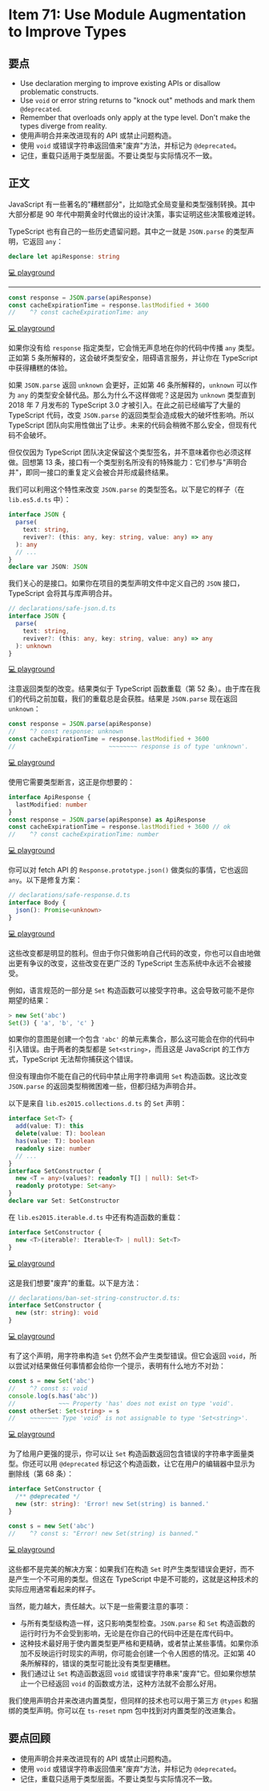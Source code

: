 # Item 71: Use Module Augmentation to Improve Types

## 要点

- Use declaration merging to improve existing APIs or disallow problematic constructs.
- Use `void` or error string returns to "knock out" methods and mark them `@deprecated`.
- Remember that overloads only apply at the type level. Don't make the types diverge from reality.
- 使用声明合并来改进现有的 API 或禁止问题构造。
- 使用 `void` 或错误字符串返回值来"废弃"方法，并标记为 `@deprecated`。
- 记住，重载只适用于类型层面。不要让类型与实际情况不一致。

## 正文

JavaScript 有一些著名的"糟糕部分"，比如隐式全局变量和类型强制转换。其中大部分都是 90 年代中期黄金时代做出的设计决策，事实证明这些决策极难逆转。

TypeScript 也有自己的一些历史遗留问题。其中之一就是 `JSON.parse` 的类型声明，它返回 `any`：

```ts
declare let apiResponse: string
```

[💻 playground](https://www.typescriptlang.org/play/?ts=5.4.5#code/CYUwxgNghgTiAEEQBd5QA4EsBKIDO6A9gHZ4gBc8eyMmxA5gNwBQQA)

---

```ts
const response = JSON.parse(apiResponse)
const cacheExpirationTime = response.lastModified + 3600
//    ^? const cacheExpirationTime: any
```

[💻 playground](https://www.typescriptlang.org/play/?ts=5.4.5#code/CYUwxgNghgTiAEEQBd5QA4EsBKIDO6A9gHZ4gBc8eyMmxA5gNwBQYJ18cB7CAvPACkAygHkAcgDp0sMgAoMOfEVIgAlCzalUYKGAAWIAKIAPLDCjJMJACqYAtn05KeE6NQCyhYJgBmmEMDwANTwAMwAbAAMkSwA9LHwifAAegD88JocOvpGppjmljb2FGjEAJ7MQA)

如果你没有给 `response` 指定类型，它会悄无声息地在你的代码中传播 `any` 类型。正如第 5 条所解释的，这会破坏类型安全，阻碍语言服务，并让你在 TypeScript 中获得糟糕的体验。

如果 `JSON.parse` 返回 `unknown` 会更好，正如第 46 条所解释的，`unknown` 可以作为 `any` 的类型安全替代品。那么为什么不这样做呢？这是因为 `unknown` 类型直到 2018 年 7 月发布的 TypeScript 3.0 才被引入。在此之前已经编写了大量的 TypeScript 代码，改变 `JSON.parse` 的返回类型会造成极大的破坏性影响。所以 TypeScript 团队向实用性做出了让步。未来的代码会稍微不那么安全，但现有代码不会破坏。

但仅仅因为 TypeScript 团队决定保留这个类型签名，并不意味着你也必须这样做。回想第 13 条，接口有一个类型别名所没有的特殊能力：它们参与"声明合并"，即同一接口的重复定义会被合并形成最终结果。

我们可以利用这个特性来改变 `JSON.parse` 的类型签名。以下是它的样子（在 `lib.es5.d.ts` 中）：

```ts
interface JSON {
  parse(
    text: string,
    reviver?: (this: any, key: string, value: any) => any
  ): any
  // ...
}
declare var JSON: JSON
```

我们关心的是接口。如果你在项目的类型声明文件中定义自己的 `JSON` 接口，TypeScript 会将其与库声明合并。

```ts
// declarations/safe-json.d.ts
interface JSON {
  parse(
    text: string,
    reviver?: (this: any, key: string, value: any) => any
  ): unknown
}
```

[💻 playground](https://www.typescriptlang.org/play/?ts=5.4.5#code/CYUwxgNghgTiAEEQBd5QA4EsBKIDO6A9gHZ4gBc8eyMmxA5gNwBQA9K-KJLFMpiXlZ4oAMxABaAFZ4SAOmCzkeZnWQgYIqGAQApAMoB5AHLwA3s3jx0sMgAoLl+GoAeyStVoMANA8twAbpj+6gD8lLbIABaYeJRQxACeXvAA1iAJ7jR09Mn+UBAArhRoiQCU8AC8AHwlCQ6llAXEKcSEAO7ELAC+zEA)

注意返回类型的改变。结果类似于 TypeScript 函数重载（第 52 条）。由于库在我们的代码之前加载，我们的重载总是会获胜。结果是 `JSON.parse` 现在返回 `unknown`：

```ts
const response = JSON.parse(apiResponse)
//    ^? const response: unknown
const cacheExpirationTime = response.lastModified + 3600
//                          ~~~~~~~~ response is of type 'unknown'.
```

[💻 playground](https://www.typescriptlang.org/play/?ts=5.4.5#code/CYUwxgNghgTiAEEQBd5QA4EsBKIDO6A9gHZ4gBc8eyMmxA5gNwBQYJ18cB7CAvPACkAygHkAcgDp0sMgAoMOfEVIgAlCwD0G+DvgA9APzw2pVF2VlKAV2IBrYoQDuxVu1RgoYABYgAogA8sGChkTBIAFUwAWz5OJR4JaGoAWUJgTAAzTBBgeABqeABmADYABlLNbV1qmtq6gD9Gpsa47hV4TDx4Qgz4ZABPdAQAcht7J2JhiWYgA)

使用它需要类型断言，这正是你想要的：

```ts
interface ApiResponse {
  lastModified: number
}
const response = JSON.parse(apiResponse) as ApiResponse
const cacheExpirationTime = response.lastModified + 3600 // ok
//    ^? const cacheExpirationTime: number
```

[💻 playground](https://www.typescriptlang.org/play/?ts=5.4.5#code/CYUwxgNghgTiAEEQBd5QA4EsBKIDO6A9gHZ4gBc8eyMmxA5gNwBQdyIMAZlGAgIJZcBEmXgBvZvERRqAWULBMnTCGCViAVwC2AIw4sAvszAjUcYaQQBeeACkAygHkAcgDp0sMgAoMOfEUsASjQ8eAE-CzIWE1JUMB4ACxAAUQAPLBgoZEwSABVMLWt4cwCyV2g5BSUVYHgAangAZgA2AAZWxikAei74QgBrZh6pKQA9AH54GOopxJT0zEzsvIKKeE1dDmYgA)

你可以对 fetch API 的 `Response.prototype.json()` 做类似的事情，它也返回 `any`。以下是修复方案：

```ts
// declarations/safe-response.d.ts
interface Body {
  json(): Promise<unknown>
}
```

[💻 playground](https://www.typescriptlang.org/play/?ts=5.4.5#code/CYUwxgNghgTiAEEQBd5QA4EsBKIDO6A9gHZ4gBc8eyMmxA5gNwBQA9K-KJLFMpiXlZ4oAMxABaOAQEgAdMFnI8zOshAwRUMAgBChYAE94Ab2bx4AKzwkAFAEpKABRiEAtpjIAeAK7EA1sSEAO7EAHwsAL7MQA)

这些改变都是明显的胜利。但由于你只做影响自己代码的改变，你也可以自由地做出更有争议的改变，这些改变在更广泛的 TypeScript 生态系统中永远不会被接受。

例如，语言规范的一部分是 `Set` 构造函数可以接受字符串。这会导致可能不是你期望的结果：

```ts
> new Set('abc')
Set(3) { 'a', 'b', 'c' }
```

如果你的意图是创建一个包含 `'abc'` 的单元素集合，那么这可能会在你的代码中引入错误。由于两者的类型都是 `Set<string>`，而且这是 JavaScript 的工作方式，TypeScript 无法帮你捕获这个错误。

但没有理由你不能在自己的代码中禁止用字符串调用 `Set` 构造函数。这比改变 `JSON.parse` 的返回类型稍微困难一些，但都归结为声明合并。

以下是来自 `lib.es2015.collections.d.ts` 的 `Set` 声明：

```ts
interface Set<T> {
  add(value: T): this
  delete(value: T): boolean
  has(value: T): boolean
  readonly size: number
  // ...
}
interface SetConstructor {
  new <T = any>(values?: readonly T[] | null): Set<T>
  readonly prototype: Set<any>
}
declare var Set: SetConstructor
```

在 `lib.es2015.iterable.d.ts` 中还有构造函数的重载：

```ts
interface SetConstructor {
  new <T>(iterable?: Iterable<T> | null): Set<T>
}
```

[💻 playground](https://www.typescriptlang.org/play/?ts=5.4.5#code/CYUwxgNghgTiAEEQBd5QA4EsBKIDO6A9gHZ4gBc8eyMmxA5gNwBQdyIMAZlGAgMooAwiWowArmGSEY8AN7N48YiADu8ADwAVAHwAKTOxhQARkgD8lAJKGTSLdvgAfJWIgQAlJQHJ7LAL7MQA)

这是我们想要"废弃"的重载。以下是方法：

```ts
// declarations/ban-set-string-constructor.d.ts:
interface SetConstructor {
  new (str: string): void
}
```

[💻 playground](https://www.typescriptlang.org/play/?ts=5.4.5#code/PTAEBMFMGMBsEMBO8AuBLA9gOwM7AEbxYC0OkKpKiaWA5sdNjlQK7QoaIB04XKOALgBQNFJEQAzeNEigAyuQDCTVu06gA3kNCgskAO6gAFM0QDQpmrQCU5gG4Y04ANxCAvkKA)

有了这个声明，用字符串构造 `Set` 仍然不会产生类型错误。但它会返回 `void`，所以尝试对结果做任何事情都会给你一个提示，表明有什么地方不对劲：

```ts
const s = new Set('abc')
//    ^? const s: void
console.log(s.has('abc'))
//            ~~~ Property 'has' does not exist on type 'void'.
const otherSet: Set<string> = s
//    ~~~~~~~~ Type 'void' is not assignable to type 'Set<string>'.
```

[💻 playground](https://www.typescriptlang.org/play/?ts=5.4.5#code/MYewdgzgLgBBMF4ZgKYHcYGUVQBQHIBDAI2HwEoBuAKAHpaZGYA9AfhlElggC4YA3EAEsAJtU4QQAGxQA6KSADmuCLIAWhCARJlyVOgyZGjAPzMwACgCcQABxRWoATxj4NEfDBEgU8MCFgUAA8haBhwGGd7V0FRfFlxcDCAtQdsKD50gB5oKyEwRQA+RDgaelMzSvMAFSdo-FiRT1DkAJhNCCFFMBIZSJBIupRXbNz8ovjqIA)

为了给用户更强的提示，你可以让 `Set` 构造函数返回包含错误的字符串字面量类型。你还可以用 `@deprecated` 标记这个构造函数，让它在用户的编辑器中显示为删除线（第 68 条）：

```ts
interface SetConstructor {
  /** @deprecated */
  new (str: string): 'Error! new Set(string) is banned.'
}

const s = new Set('abc')
//    ^? const s: "Error! new Set(string) is banned."
```

[💻 playground](https://www.typescriptlang.org/play/?ts=5.4.5#code/JYOwLgpgTgZghgYwgAgMoTAYQPYgM5hQCuCY2UyA3gFDLID0AVI8gAIAmEADlBAnJHbJG9WshAQA7sgAUBKAC5k80AHMAlEoDkAUShRyAQnFS0GOYTXrkwPMgBGcEBPYA6LQG5qAX2rUEuATKyAC8JtLoYDJacPYIWupe9PR0dAB6APzIAfhgykoARHoGUMYSEeYqIBo2do7OEG4F1EA)

这些都不是完美的解决方案：如果我们在构造 `Set` 时产生类型错误会更好，而不是产生一个不可用的类型。但这在 TypeScript 中是不可能的，这就是这种技术的实际应用通常看起来的样子。

当然，能力越大，责任越大。以下是一些需要注意的事项：

- 与所有类型级构造一样，这只影响类型检查。`JSON.parse` 和 `Set` 构造函数的运行时行为不会受到影响，无论是在你自己的代码中还是在库代码中。
- 这种技术最好用于使内置类型更严格和更精确，或者禁止某些事情。如果你添加不反映运行时现实的声明，你可能会创建一个令人困惑的情况。正如第 40 条所解释的，错误的类型可能比没有类型更糟糕。
- 我们通过让 `Set` 构造函数返回 `void` 或错误字符串来"废弃"它。但如果你想禁止一个已经返回 `void` 的函数或方法，这种方法就不会那么好用。

我们使用声明合并来改进内置类型，但同样的技术也可以用于第三方 `@types` 和捆绑的类型声明。你可以在 `ts-reset` npm 包中找到对内置类型的改进集合。

## 要点回顾

- 使用声明合并来改进现有的 API 或禁止问题构造。
- 使用 `void` 或错误字符串返回值来"废弃"方法，并标记为 `@deprecated`。
- 记住，重载只适用于类型层面。不要让类型与实际情况不一致。
